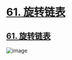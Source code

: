 # [61. 旋转链表](https://github.com/imtsingyun/LeetCode/issues/32)

## [61. 旋转链表](https://leetcode.cn/problems/rotate-list/)


![image](https://user-images.githubusercontent.com/56377217/200318645-6eec9465-2dc2-4554-a197-03c072374ce0.png)


